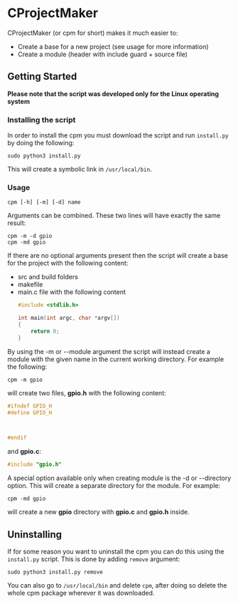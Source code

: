 # CProjectMaker
CProjectMaker (or cpm for short) makes it much easier to:
* Create a base for a new project (see usage for more information)
* Create a module (header with include guard + source file)

## Getting Started
**Please note that the script was developed only for the Linux operating system**
### Installing the script
In order to install the cpm you must download the script and run `install.py` by doing the following:
```
sudo python3 install.py
```
This will create a symbolic link in `/usr/local/bin`.

### Usage
```
cpm [-h] [-m] [-d] name
```
Arguments can be combined. These two lines will have exactly the same result:
```
cpm -m -d gpio
cpm -md gpio
```


If there are no optional arguments present then the script will create a base for the project with the following content:
* src and build folders
* makefile
* main.c file with the following content
    ```c
    #include <stdlib.h>
    
    int main(int argc, char *argv[])
    {
        return 0;
    }
    ```
By using the -m or --module argument the script will instead create a module with the given name in the current working
directory. For example the following:
```
cpm -m gpio
```
will create two files, **gpio.h** with the following content:
```c
#ifndef GPIO_H
#define GPIO_H



#endif
```
and **gpio.c**:
```c
#include "gpio.h"


```


A special option available only when creating module is the -d or --directory option. This will create a separate 
directory for the module. For example:
```
cpm -md gpio
```
will create a new **gpio** directory with **gpio.c** and **gpio.h** inside.
## Uninstalling
If for some reason you want to uninstall the cpm you can do this using the `install.py` script. 
This is done by adding `remove` argument:
```
sudo python3 install.py remove
```
You can also go to `/usr/local/bin` and delete `cpm`, after doing so delete the whole cpm package wherever it was 
downloaded.